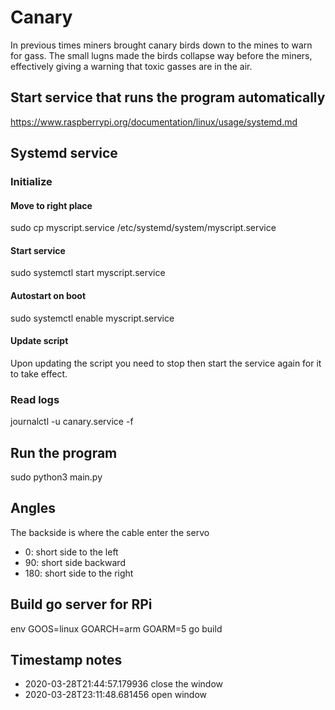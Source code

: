# Canary
In previous times miners brought canary birds down to the mines to warn for gass.
The small lugns made the birds collapse way before the miners, effectively giving
a warning that toxic gasses are in the air.

## Start service that runs the program automatically
https://www.raspberrypi.org/documentation/linux/usage/systemd.md

## Systemd service
### Initialize
#### Move to right place
sudo cp myscript.service /etc/systemd/system/myscript.service
#### Start service
sudo systemctl start myscript.service
#### Autostart on boot
sudo systemctl enable myscript.service
#### Update script
Upon updating the script you need to stop then start the service again
for it to take effect.

### Read logs
journalctl -u canary.service -f

## Run the program
sudo python3 main.py

## Angles
The backside is where the cable enter the servo
* 0: short side to the left
* 90: short side backward
* 180: short side to the right 

## Build go server for RPi
env GOOS=linux GOARCH=arm GOARM=5 go build

## Timestamp notes
* 2020-03-28T21:44:57.179936 close the window
* 2020-03-28T23:11:48.681456 open window
